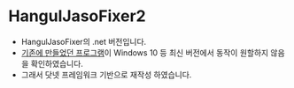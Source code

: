 # HangulJasoFixer2
- HangulJasoFixer의 .net 버전입니다.
- [기존에 만들었던 프로그램](https://namocom.tistory.com/505)이 Windows 10 등 최신 버전에서 동작이 원할하지 않음을 확인하였습니다.
- 그래서 닷넷 프레임워크 기반으로 재작성 하였습니다.

